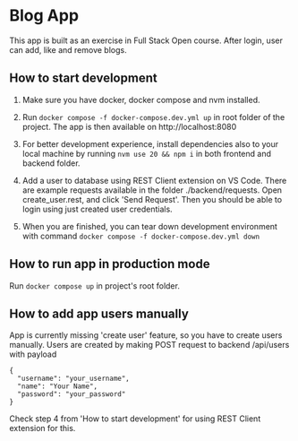 # Blog App

This app is built as an exercise in Full Stack Open course. After login, user can add, like and remove blogs.

## How to start development

1. Make sure you have docker, docker compose and nvm installed.

2. Run `docker compose -f docker-compose.dev.yml up` in root folder of the project. The app is then available on http://localhost:8080

3. For better development experience, install dependencies also to your local machine by running `nvm use 20 && npm i` in both frontend and backend folder.

4. Add a user to database using REST Client extension on VS Code. There are example requests available in the folder ./backend/requests. Open create_user.rest, and click 'Send Request'. Then you should be able to login using just created user credentials.

5. When you are finished, you can tear down development environment with command `docker compose -f docker-compose.dev.yml down`

## How to run app in production mode

Run `docker compose up` in project's root folder.

## How to add app users manually

App is currently missing 'create user' feature, so you have to create users manually. Users are created by making POST request to backend /api/users with payload

```
{
  "username": "your_username",
  "name": "Your Name",
  "password": "your_password"
}
```

Check step 4 from 'How to start development' for using REST Client extension for this.
